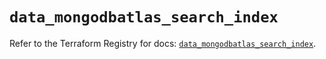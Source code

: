 # `data_mongodbatlas_search_index`

Refer to the Terraform Registry for docs: [`data_mongodbatlas_search_index`](https://registry.terraform.io/providers/mongodb/mongodbatlas/1.39.0/docs/data-sources/search_index).
